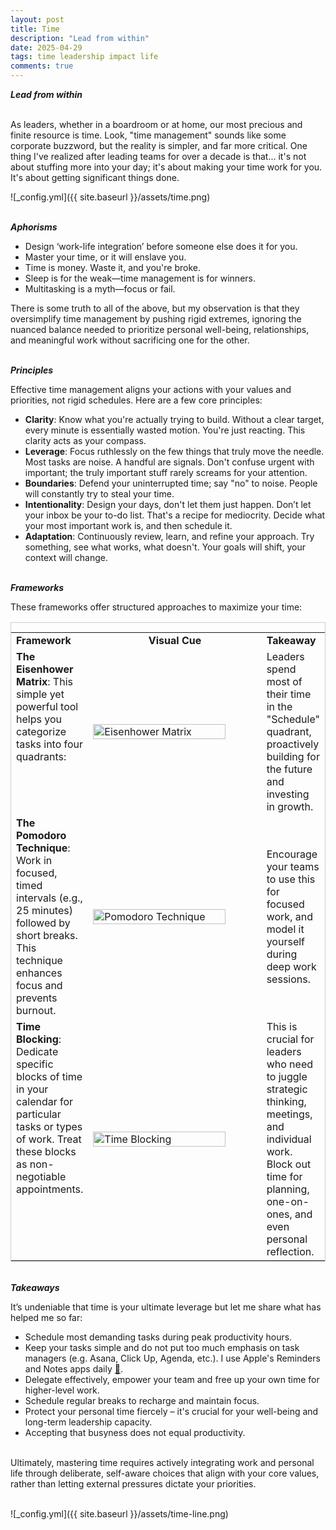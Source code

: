 ```yaml
---
layout: post
title: Time
description: "Lead from within"
date: 2025-04-29
tags: time leadership impact life
comments: true
---
```


***Lead from within***

\
As leaders, whether in a boardroom or at home, our most precious and finite resource is time. Look, "time management" sounds like some corporate buzzword, but the reality is simpler, and far more critical. One thing I've realized after leading teams for over a decade is that... it's not about stuffing more into your day; it's about making your time work for you. It's about getting significant things done.

![_config.yml]({{ site.baseurl }}/assets/time.png)

\
***Aphorisms***
* Design ‘work-life integration’ before someone else does it for you.
* Master your time, or it will enslave you.
* Time is money. Waste it, and you're broke.
* Sleep is for the weak—time management is for winners.
* Multitasking is a myth—focus or fail.

There is some truth to all of the above, but my observation is that they oversimplify time management by pushing rigid extremes, ignoring the nuanced balance needed to prioritize personal well-being, relationships, and meaningful work without sacrificing one for the other.

\
***Principles***

Effective time management aligns your actions with your values and priorities, not rigid schedules. Here are a few core principles:
* **Clarity**: Know what you're actually trying to build. Without a clear target, every minute is essentially wasted motion. You're just reacting. This clarity acts as your compass.
* **Leverage**: Focus ruthlessly on the few things that truly move the needle. Most tasks are noise. A handful are signals. Don't confuse urgent with important; the truly important stuff rarely screams for your attention.
* **Boundaries**: Defend your uninterrupted time; say "no" to noise. People will constantly try to steal your time.
* **Intentionality**: Design your days, don't let them just happen. Don’t let your inbox be your to-do list. That's a recipe for mediocrity. Decide what your most important work is, and then schedule it.
* **Adaptation**: Continuously review, learn, and refine your approach. Try something, see what works, what doesn't. Your goals will shift, your context will change.

\
***Frameworks***

These frameworks offer structured approaches to maximize your time:

<table style="border: 1px solid #cdcdcd; padding: 15px 0 0 0;">
  <tr>
    <td style="width: 20%; vertical-align: top; font-weight: bold;">Framework</td>
    <td style="width: 60%; text-align: center; font-weight: bold;">Visual Cue</td>
    <td style="width: 50%; font-weight: bold;">Takeaway</td>
  </tr>
  <tr>
    <td style="width: 20%; vertical-align: top;">
      <b>The Eisenhower Matrix</b>: This simple yet powerful tool helps you categorize tasks into four quadrants:
    </td>
    <td style="width: 60%; vertical-align: middle;">
      <img src="{{ site.baseurl }}/assets/eisenhower-matrix.webp" alt="Eisenhower Matrix" title="Eisenhower Matrix" width="90%" height="90%" />
    </td>
    <td style="width: 20%">
      Leaders spend most of their time in the "Schedule" quadrant, proactively building for the future and investing in growth.
    </td>
  </tr>
  <tr>
    <td style="width: 20%; vertical-align: top;">
      <b>The Pomodoro Technique</b>: Work in focused, timed intervals (e.g., 25 minutes) followed by short breaks. This technique enhances focus and prevents burnout.
    </td>
    <td style="width: 60%; vertical-align: middle;">
      <img src="{{ site.baseurl }}/assets/pomodoro-technique.png" alt="Pomodoro Technique" title="Pomodoro Technique" width="90%" height="70%" />
    </td>
    <td style="width: 20%">
      Encourage your teams to use this for focused work, and model it yourself during deep work sessions.
    </td>
  </tr>
  <tr>
    <td style="width: 20%; vertical-align: top;">
      <b>Time Blocking</b>: Dedicate specific blocks of time in your calendar for particular tasks or types of work. Treat these blocks as non-negotiable appointments.
    </td>
    <td style="width: 60%; vertical-align: middle;">
      <img src="{{ site.baseurl }}/assets/time-blocking.png" alt="Time Blocking" title="Time Blocking" width="90%" height="55%" />
    </td>
    <td style="width: 20%">
      This is crucial for leaders who need to juggle strategic thinking, meetings, and individual work. Block out time for planning, one-on-ones, and even personal reflection.
    </td>
  </tr>
</table>

\
***Takeaways***

It’s undeniable that time is your ultimate leverage but let me share what has helped me so far:
* Schedule most demanding tasks during peak productivity hours.
* Keep your tasks simple and do not put too much emphasis on task managers (e.g. Asana, Click Up, Agenda, etc.). I use Apple's Reminders and Notes apps daily [🔗](https://i.imgur.com/xVGnPwF.png).
* Delegate effectively, empower your team and free up your own time for higher-level work.
* Schedule regular breaks to recharge and maintain focus.
* Protect your personal time fiercely – it's crucial for your well-being and long-term leadership capacity.
* Accepting that busyness does not equal productivity.

\
Ultimately, mastering time requires actively integrating work and personal life through deliberate, self-aware choices that align with your core values, rather than letting external pressures dictate your priorities.

\
![_config.yml]({{ site.baseurl }}/assets/time-line.png)
